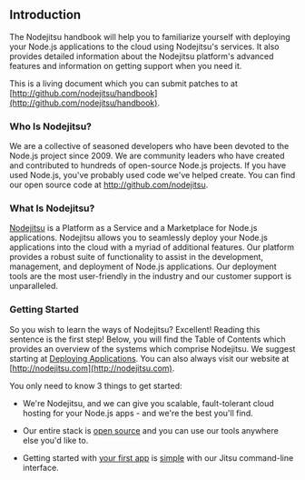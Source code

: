 ## Introduction

The Nodejitsu handbook will help you to familiarize yourself with deploying your
Node.js applications to the cloud using Nodejitsu's services. It also provides
detailed information about the Nodejitsu platform's advanced features and
information on getting support when you need it.

This is a living document which you can submit patches to at
[http://github.com/nodejitsu/handbook](http://github.com/nodejitsu/handbook).

### Who Is Nodejitsu?

We are a collective of seasoned developers who have been devoted to the Node.js
project since 2009. We are community leaders who have created and contributed to
hundreds of open-source Node.js projects. If you have used Node.js, you've
probably used code we've helped create. You can find our open source code at
<http://github.com/nodejitsu>.

### What Is Nodejitsu?

<!--issues with: myriad. Scads? XD-->

[Nodejitsu](http://nodejitsu.com/) is a Platform as a Service and a Marketplace
for Node.js applications. Nodejitsu allows you to seamlessly deploy your Node.js
applications into the cloud with a myriad of additional features. Our platform
provides a robust suite of functionality to assist in the development,
management, and deployment of Node.js applications. Our deployment tools are the
most user-friendly in the industry and our customer support is unparalleled. 

### Getting Started

<!--
This is the MOST IMPORTANT place to make edits. It should accurately reflect the
contents of the document. It should also be written in a "nice" style. Refer to
the writing for other projects (ie, books and manuals at home) for style
pointers.
-->

So you wish to learn the ways of Nodejitsu? Excellent! Reading this sentence is
the first step! Below, you will find the Table of Contents which provides an
overview of the systems which comprise Nodejitsu. We suggest starting at
[Deploying Applications](#Deploying_Applications). You can also always visit our
website at [http://nodejitsu.com](http://nodejitsu.com).

You only need to know 3 things to get started:

* We're Nodejitsu, and we can give you scalable, fault-tolerant cloud hosting
for your Node.js apps - and we're the best you'll find.

* Our entire stack is [open source](http://github.com/nodejitsu) and you can use
our tools anywhere else you'd like to.

* Getting started with [your first app](#Deploying_Applications) is [simple](#Using_The_Jitsu_Client) with our Jitsu command-line interface.

